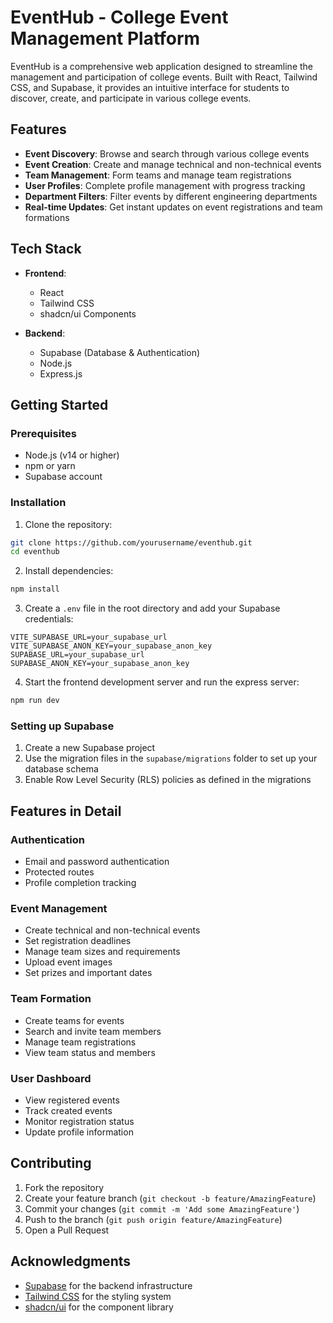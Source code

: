 # EventHub - College Event Management Platform

EventHub is a comprehensive web application designed to streamline the management and participation of college events. Built with React, Tailwind CSS, and Supabase, it provides an intuitive interface for students to discover, create, and participate in various college events.

## Features

- **Event Discovery**: Browse and search through various college events
- **Event Creation**: Create and manage technical and non-technical events
- **Team Management**: Form teams and manage team registrations
- **User Profiles**: Complete profile management with progress tracking
- **Department Filters**: Filter events by different engineering departments
- **Real-time Updates**: Get instant updates on event registrations and team formations

## Tech Stack

- **Frontend**:
  - React
  - Tailwind CSS
  - shadcn/ui Components
  
  
- **Backend**:
  - Supabase (Database & Authentication)
  - Node.js
  - Express.js

## Getting Started

### Prerequisites

- Node.js (v14 or higher)
- npm or yarn
- Supabase account

### Installation

1. Clone the repository:
```bash
git clone https://github.com/yourusername/eventhub.git
cd eventhub
```

2. Install dependencies:
```bash
npm install
```

3. Create a `.env` file in the root directory and add your Supabase credentials:
```env
VITE_SUPABASE_URL=your_supabase_url
VITE_SUPABASE_ANON_KEY=your_supabase_anon_key
SUPABASE_URL=your_supabase_url
SUPABASE_ANON_KEY=your_supabase_anon_key

```

4. Start the frontend development server and run the express server:
```bash
npm run dev
```

### Setting up Supabase

1. Create a new Supabase project
2. Use the migration files in the `supabase/migrations` folder to set up your database schema
3. Enable Row Level Security (RLS) policies as defined in the migrations

## Features in Detail

### Authentication
- Email and password authentication
- Protected routes
- Profile completion tracking

### Event Management
- Create technical and non-technical events
- Set registration deadlines
- Manage team sizes and requirements
- Upload event images
- Set prizes and important dates

### Team Formation
- Create teams for events
- Search and invite team members
- Manage team registrations
- View team status and members

### User Dashboard
- View registered events
- Track created events
- Monitor registration status
- Update profile information

## Contributing

1. Fork the repository
2. Create your feature branch (`git checkout -b feature/AmazingFeature`)
3. Commit your changes (`git commit -m 'Add some AmazingFeature'`)
4. Push to the branch (`git push origin feature/AmazingFeature`)
5. Open a Pull Request


## Acknowledgments

- [Supabase](https://supabase.io/) for the backend infrastructure
- [Tailwind CSS](https://tailwindcss.com/) for the styling system
- [shadcn/ui](https://ui.shadcn.com/) for the component library